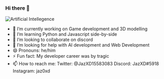 ### Hi there 👋
![Artificial Intellegence](https://pixelz.cc/wp-content/uploads/2023/12/machine-learning-artificial-intelligence-uhd-4k-wallpaper.jpg)
- 🔭 I’m currently working on Game development and 3D modelling
- 🌱 I’m learning Python and Javascript side-by-side
- 👯 I’m looking to collaborate on discord
- 🤔 I’m looking for help with AI development and Web Development
- 😄 Pronouns: he/him
- ⚡ Fun fact: My developer career was by tragic
- 📫 How to reach me: Twitter: @JazXD15583083
                       Discord: JazXD#5918
                       Instagram: jaz0xd

